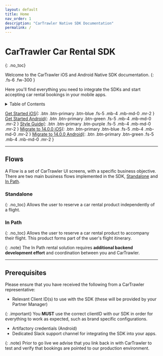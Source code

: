 ```yaml
---
layout: default
title: Home
nav_order: 1
description: "CarTrawler Native SDK Documentation"
permalink: /
---
```


# CarTrawler Car Rental SDK
{: .no_toc}

Welcome to the CarTrawler iOS and Android Native SDK documentation.
{: .fs-6 .fw-300 }

Here you'll find everything you need to integrate the SDKs and start accepting car rental bookings in your mobile apps.

<details markdown="block">
  <summary>
    Table of Contents
  </summary>
  {: .text-delta }
- TOC
{:toc}
</details>

[Get Started iOS](/docs/ios){: .btn .btn-primary .btn-blue .fs-5 .mb-4 .mb-md-0 .mr-2 } [Get Started Android](/docs/android){: .btn .btn-primary .btn-green .fs-5 .mb-4 .mb-md-0 .mr-2 } [Style Guide](/docs/style-guide){: .btn .btn-primary .btn-purple .fs-5 .mb-4 .mb-md-0 .mr-2 } [Migrate to 14.0.0 iOS](/docs/ios/migrate){: .btn .btn-primary .btn-blue .fs-5 .mb-4 .mb-md-0 .mr-2 } [Migrate to 14.0.0 Android](/docs/android/migrate){: .btn .btn-primary .btn-green .fs-5 .mb-4 .mb-md-0 .mr-2 }

---

## Flows 
A Flow is a set of CarTrawler UI screens, with a specific business objective. <br/>
There are two main business flows implemented in the SDK, <a href="/docs/user-flow#standalone-flow">Standalone</a> and <a href="/docs/user-flow#in-path-flow">In Path</a>.<br/> 

### Standalone 
{: .no_toc}
Allows the user to reserve a car rental product independently of a flight.

### In Path
{: .no_toc}
Allows the user to reserve a car rental product to accompany their flight. This product forms part of the user's flight itinerary. 

{: .note}
The In Path rental solution requires **additional backend development effort** and coordination between you and CarTrawler.

---

## Prerequisites 

Please ensure that you have received the following from a CarTrawler representative:

* Relevant Client ID(s) to use with the SDK (these will be provided by your Partner Manager)

{: .important}
You <b>MUST</b> use the correct clientID with our SDK in order for everything to work as expected, such as brand specific configurations. 

* Artifactory credentials (Android)
* Dedicated Slack support channel for integrating the SDK into your apps. 

{: .note}
Prior to go live we advise that you link back in with CarTrawler to test and verify that bookings are pointed to our production environment.
